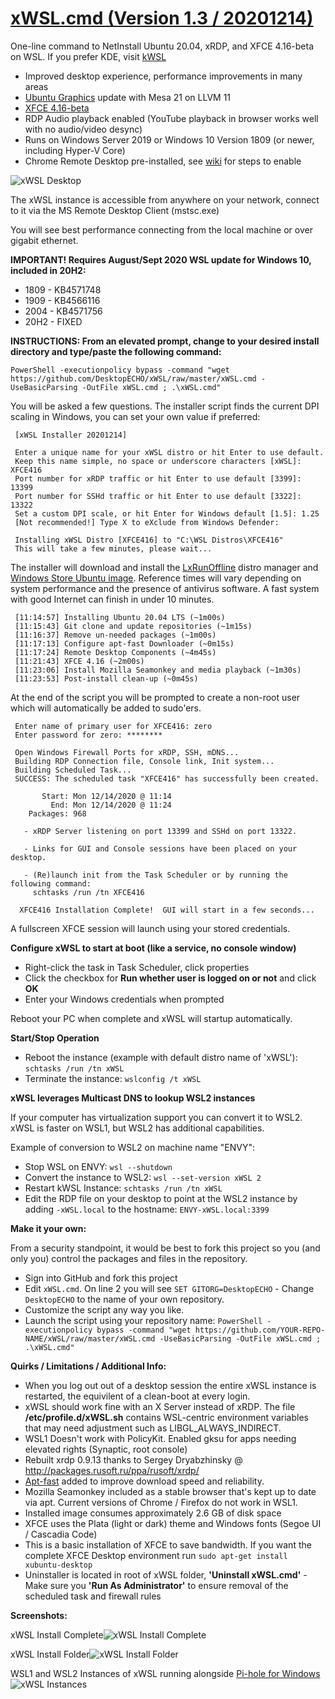 # [xWSL.cmd (Version 1.3 / 20201214)](https://github.com/DesktopECHO/xWSL)

One-line command to NetInstall Ubuntu 20.04, xRDP, and XFCE 4.16-beta on WSL.  If you prefer KDE, visit [kWSL](https://github.com/DesktopECHO/kWSL)

* Improved desktop experience, performance improvements in many areas
* [Ubuntu Graphics](https://launchpad.net/~oibaf/+archive/ubuntu/graphics-drivers) update with Mesa 21 on LLVM 11 
* [XFCE 4.16-beta](https://launchpad.net/~bluesabre/+archive/ubuntu/xfce-4.16)
* RDP Audio playback enabled (YouTube playback in browser works well with no audio/video desync)
* Runs on Windows Server 2019 or Windows 10 Version 1809 (or newer, including Hyper-V Core)
* Chrome Remote Desktop pre-installed, see [wiki](https://github.com/DesktopECHO/xWSL/wiki/Enable-Chrome-Remote-Desktop) for steps to enable

![xWSL Desktop](https://user-images.githubusercontent.com/33142753/94092529-687a1b80-fdf1-11ea-9e3b-bfbb6228e893.png)

The xWSL instance is accessible from anywhere on your network, connect to it via the MS Remote Desktop Client (mstsc.exe) 

You will see best performance connecting from the local machine or over gigabit ethernet.

**IMPORTANT!  Requires August/Sept 2020 WSL update for Windows 10, included in 20H2:**

* 1809 - KB4571748
* 1909 - KB4566116
* 2004 - KB4571756
* 20H2 - FIXED

**INSTRUCTIONS:  From an elevated prompt, change to your desired install directory and type/paste the following command:**

    PowerShell -executionpolicy bypass -command "wget https://github.com/DesktopECHO/xWSL/raw/master/xWSL.cmd -UseBasicParsing -OutFile xWSL.cmd ; .\xWSL.cmd"

You will be asked a few questions.  The installer script finds the current DPI scaling in Windows, you can set your own value if preferred:

     [xWSL Installer 20201214]

     Enter a unique name for your xWSL distro or hit Enter to use default.
     Keep this name simple, no space or underscore characters [xWSL]: XFCE416
     Port number for xRDP traffic or hit Enter to use default [3399]: 13399
     Port number for SSHd traffic or hit Enter to use default [3322]: 13322
     Set a custom DPI scale, or hit Enter for Windows default [1.5]: 1.25
     [Not recommended!] Type X to eXclude from Windows Defender:

     Installing xWSL Distro [XFCE416] to "C:\WSL Distros\XFCE416"
     This will take a few minutes, please wait...

The installer will download and install the [LxRunOffline](https://github.com/DDoSolitary/LxRunOffline) distro manager and [Windows Store Ubuntu image](https://www.microsoft.com/en-bm/p/ubuntu/9nblggh4msv6?).  Reference times will vary depending on system performance and the presence of antivirus software.  A fast system with good Internet can finish in under 10 minutes. 

     [11:14:57] Installing Ubuntu 20.04 LTS (~1m00s)
     [11:15:43] Git clone and update repositories (~1m15s)
     [11:16:37] Remove un-needed packages (~1m00s)
     [11:17:13] Configure apt-fast Downloader (~0m15s)
     [11:17:24] Remote Desktop Components (~4m45s)
     [11:21:43] XFCE 4.16 (~2m00s)
     [11:23:06] Install Mozilla Seamonkey and media playback (~1m30s)
     [11:23:53] Post-install clean-up (~0m45s)
   
At the end of the script you will be prompted to create a non-root user which will automatically be added to sudo'ers.

     Enter name of primary user for XFCE416: zero
     Enter password for zero: ********

     Open Windows Firewall Ports for xRDP, SSH, mDNS...
     Building RDP Connection file, Console link, Init system...
     Building Scheduled Task...
     SUCCESS: The scheduled task "XFCE416" has successfully been created.
     
           Start: Mon 12/14/2020 @ 11:14
             End: Mon 12/14/2020 @ 11:24
        Packages: 968

       - xRDP Server listening on port 13399 and SSHd on port 13322.

       - Links for GUI and Console sessions have been placed on your desktop.

       - (Re)launch init from the Task Scheduler or by running the following command:
         schtasks /run /tn XFCE416
     
      XFCE416 Installation Complete!  GUI will start in a few seconds...

A fullscreen XFCE session will launch using your stored credentials. 

**Configure xWSL to start at boot (like a service, no console window)**

* Right-click the task in Task Scheduler, click properties
* Click the checkbox for **Run whether user is logged on or not** and click **OK**
* Enter your Windows credentials when prompted
 
Reboot your PC when complete and xWSL will startup automatically.

**Start/Stop Operation**

* Reboot the instance (example with default distro name of 'xWSL'): ````schtasks /run /tn xWSL```` 
* Terminate the instance: ````wslconfig /t xWSL````

**xWSL leverages Multicast DNS to lookup WSL2 instances**

If your computer has virtualization support you can convert it to WSL2.  xWSL is faster on WSL1, but WSL2 has additional capabilities. 

Example of conversion to WSL2 on machine name "ENVY":
 - Stop WSL on ENVY:
    ````wsl --shutdown````
 - Convert the instance to WSL2:
    ````wsl --set-version xWSL 2````
 - Restart kWSL Instance:
    ````schtasks /run /tn xWSL````
 - Edit the RDP file on your desktop to point at the WSL2 instance by adding ````-xWSL.local```` to the hostname:
    ````ENVY-xWSL.local:3399````

**Make it your own:**

From a security standpoint, it would be best to fork this project so you (and only you) control the packages and files in the repository.

- Sign into GitHub and fork this project
- Edit ```xWSL.cmd```.  On line 2 you will see ```SET GITORG=DesktopECHO``` - Change ```DesktopECHO``` to the name of your own repository.
- Customize the script any way you like.
- Launch the script using your repository name:
 ```PowerShell -executionpolicy bypass -command "wget https://github.com/YOUR-REPO-NAME/xWSL/raw/master/xWSL.cmd -UseBasicParsing -OutFile xWSL.cmd ; .\xWSL.cmd"```

**Quirks / Limitations / Additional Info:**

* When you log out out of a desktop session the entire xWSL instance is restarted, the equivilent of a clean-boot at every login.  
* xWSL should work fine with an X Server instead of xRDP. The file **/etc/profile.d/xWSL.sh** contains WSL-centric environment variables that may need adjustment such as LIBGL_ALWAYS_INDIRECT.
* WSL1 Doesn't work with PolicyKit. Enabled gksu for apps needing elevated rights (Synaptic, root console)
* Rebuilt xrdp 0.9.13 thanks to Sergey Dryabzhinsky @ http://packages.rusoft.ru/ppa/rusoft/xrdp/
* [Apt-fast](https://github.com/ilikenwf/apt-fast) added to improve download speed and reliability.
* Mozilla Seamonkey included as a stable browser that's kept up to date via apt.  Current versions of Chrome / Firefox do not work in WSL1.
* Installed image consumes approximately 2.6 GB of disk space
* XFCE uses the Plata (light or dark) theme and Windows fonts (Segoe UI / Cascadia Code)
* This is a basic installation of XFCE to save bandwidth.  If you want the complete XFCE Desktop environment run `sudo apt-get install xubuntu-desktop`
* Uninstaller is located in root of xWSL folder, **'Uninstall xWSL.cmd'** - Make sure you **'Run As Administrator'** to ensure removal of the scheduled task and firewall rules

**Screenshots:**

xWSL Install Complete![xWSL Install Complete](https://user-images.githubusercontent.com/33142753/98679083-dcd33480-2335-11eb-98f2-d03114d7b2fd.png)

xWSL Install Folder![xWSL Install Folder](https://user-images.githubusercontent.com/33142753/98679263-215ed000-2336-11eb-8d06-5463f0614e87.png)

WSL1 and WSL2 Instances of xWSL running alongside [Pi-hole for Windows](https://github.com/DesktopECHO/Pi-Hole-for-WSL1)![xWSL Instances](https://user-images.githubusercontent.com/33142753/98769992-8d354d00-23b7-11eb-872b-9f6a622163a5.png)
